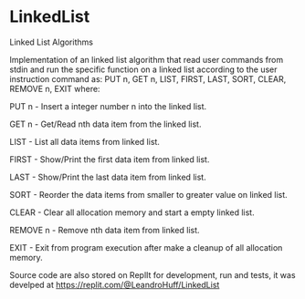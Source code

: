 # LinkedList
Linked List Algorithms

Implementation of an linked list algorithm that read user commands from stdin and run the specific function on a linked list according to the user instruction command as:
PUT n, GET n, LIST, FIRST, LAST, SORT, CLEAR, REMOVE n, EXIT where:

PUT n - Insert a integer number n into the linked list.

GET n - Get/Read nth data item from the linked list.

LIST  - List all data items from linked list.

FIRST - Show/Print the first data item from linked list.

LAST - Show/Print the last data item from linked list.

SORT - Reorder the data items from smaller to greater value on linked list.

CLEAR - Clear all allocation memory and start a empty linked list.

REMOVE n - Remove nth data item from linked list.

EXIT - Exit from program execution after make a cleanup of all allocation memory.


Source code are also stored on ReplIt for development, run and tests, it was develped at https://replit.com/@LeandroHuff/LinkedList
